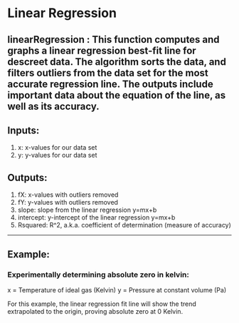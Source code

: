 # Linear Regression
linearRegression : This function computes and graphs a linear regression
best-fit line for descreet data. The algorithm sorts the data, and filters
outliers from the data set for the most accurate regression line. The
outputs include important data about the equation of the line, as well as
its accuracy. 
---
## Inputs:
1. x: x-values for our data set
2. y: y-values for our data set
## Outputs:
1. fX: x-values with outliers removed
2. fY: y-values with outliers removed
3. slope: slope from the linear regression y=mx+b
4. intercept: y-intercept of the linear regression y=mx+b
5. Rsquared: R^2, a.k.a. coefficient of determination (measure of accuracy)
---
## Example: 
### Experimentally determining absolute zero in kelvin:
x = Temperature of ideal gas (Kelvin)
y = Pressure at constant volume (Pa)

For this example, the linear regression fit line will show the trend
extrapolated to the origin, proving absolute zero at 0 Kelvin. 
